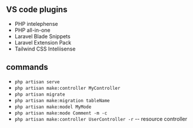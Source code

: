 ## VS code plugins
- PHP intelephense
- PHP all-in-one
- Laravel Blade Snippets
- Laravel Extension Pack
- Tailwind CSS Inteliisense

## commands

- `php artisan serve`
- `php artisan make:controller MyController`
- `php artisan migrate`
- `php artisan make:migration tableName`
- `php artisan make:model MyMode`
- `php artisan make:mode Comment -m -c` 
- `php artisan make:controller UserController -r` -- resource controller